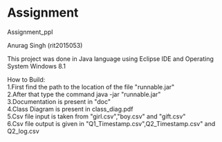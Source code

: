 # Assignment
Assignment_ppl

Anurag Singh
(rit2015053)

This project was done in Java language using Eclipse IDE and Operating System Windows 8.1

How to Build:  
1.First find the path to the location of the file "runnable.jar"  
2.After that type the command java -jar "runnable.jar"  
3.Documentation is present in "doc"  
4.Class Diagram is present in class_diag.pdf  
5.Csv file input is taken from "girl.csv","boy.csv" and "gift.csv"  
6.Csv file output is given in "Q1_Timestamp.csv",Q2_Timestamp.csv" and Q2_log.csv  
